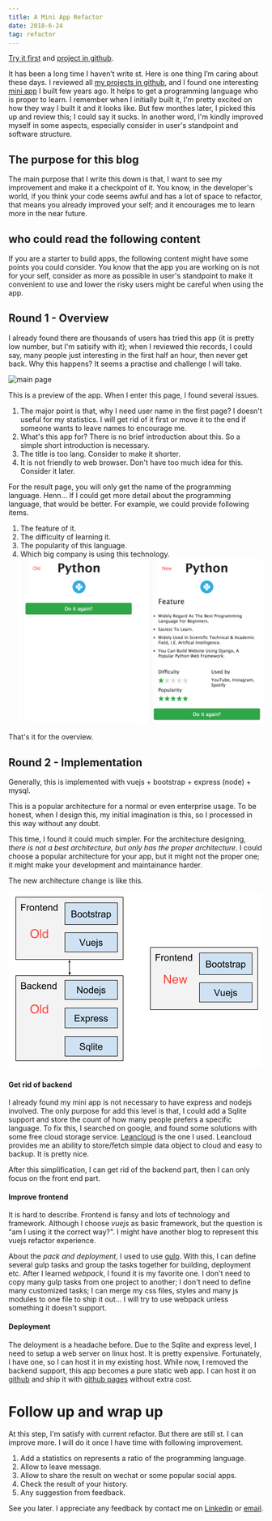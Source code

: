 ```yaml
---
title: A Mini App Refactor
date: 2018-6-24
tag: refactor
---
```


[Try it first](http://howardchn.github.io/which-programming-language/#/) and [project in github]().

It has been a long time I haven’t write st. Here is one thing I’m caring about these days. I reviewed all [my projects in github](https://github.com/howardchn?tab=repositories), and I found one interesting [mini app](https://github.com/howardchn/chooselangguide) I built few years ago. It helps to get a programming language who is proper to learn. I remember when I initially built it, I'm pretty excited on how they way I built it and it looks like. But few monthes later, I picked this up and review this; I could say it sucks. In another word, I'm kindly improved myself in some aspects, especially consider in user's standpoint and software structure. 

## The purpose for this blog
The main purpose that I write this down is that, I want to see my improvement and make it a checkpoint of it. You know, in the developer's world, if you think your code seems awful and has a lot of space to refactor, that means you already improved your self; and it encourages me to learn more in the near future.

## who could read the following content
If you are a starter to build apps, the following content might have some points you could consider. You know that the app you are working on is not for your self, consider as more as possible in user's standpoint to make it convenient to use and lower the risky users might be careful  when using the app.

## Round 1 - Overview
I already found there are thousands of users has tried this app (it is pretty low number, but I'm satisify with it); when I reviewed thie records, I could say, many people just interesting in the first half an hour, then never get back. Why this happens? It seems a practise and challenge I will take.

![main page](https://github.com/howardchn/chooselangguide/raw/master/preview-1.png)

This is a preview of the app. When I enter this page, I found several issues.
1. The major point is that, why I need user name in the first page? I doesn't useful for my statistics. I will get rid of it first or move it to the end if someone wants to leave names to encourage me.
2. What's this app for? There is no brief introduction about this. So a simple short introduction is necessary.
3. The title is too lang. Consider to make it shorter.
4. It is not friendly to web browser. Don't have too much idea for this. Consider it later.

For the result page, you will only get the name of the programming language. Henn... If I could get more detail about the programming language, that would be better. For example, we could provide following items.
1. The feature of it.
2. The difficulty of learning it.
3. The popularity of this language.
4. Which big company is using this technology.
![result change](https://github.com/howardchn/which-programming-language/raw/master/assets/blog/one-result.png)

That's it for the overview.

## Round 2 - Implementation
Generally, this is implemented with vuejs + bootstrap + express (node) + mysql.

This is a popular architecture for a normal or even enterprise usage. To be honest, when I design this, my initial imagination is this, so I processed in this way without any doubt.

This time, I found it could much simpler. For the architecture designing, _there is not a best architecture, but only has the proper architecture_. I could choose a popular architecture for your app, but it might not the proper one; it might make your development and maintainance harder.

The new architecture change is like this.

![archiecture change](https://github.com/howardchn/which-programming-language/raw/master/assets/blog/structure-changes.png)

#### Get rid of backend
I already found my mini app is not necessary to have express and nodejs involved. The only purpose for add this level is that, I could add a Sqlite support and store the count of how many people prefers a specific language. To fix this, I searched on google, and found some solutions with some free cloud storage service. [Leancloud](https://leancloud.cn) is the one I used. Leancloud provides me an ability to store/fetch simple data object to cloud and easy to backup. It is pretty nice.

After this simplification, I can get rid of the backend part, then I can only focus on the front end part.

#### Improve frontend
It is hard to describe. Frontend is fansy and lots of technology and framework. Although I choose _vuejs_ as basic framework, but the question is "am I using it the correct way?". I might have another blog to represent this vuejs refactor experience.

About the _pack and deployment_, I used to use [gulp](https://gulpjs.com). With this, I can define several gulp tasks and group the tasks together for building, deployment etc. After I learned _webpack_, I found it is my favorite one. I don't need to copy many gulp tasks from one project to another; I don't need to define many customized tasks; I can merge my css files, styles and many js modules to one file to ship it out... I will try to use webpack unless something it doesn't support.

#### Deployment
The deloyment is a headache before. Due to the Sqlite and express level, I need to setup a web server on linux host. It is pretty expensive. Fortunately, I have one, so I can host it in my existing host. While now, I removed the backend support, this app becomes a pure static web app. I can host it on [github](https://github.com/howardchn/which-programming-language) and ship it with [github pages](http://howardchn.github.io/which-programming-language) without extra cost.

# Follow up and wrap up
At this step, I'm satisfy with current refactor. But there are still st. I can improve more. I will do it once I have time with following improvement.
1. Add a statistics on represents a ratio of the programming language.
2. Allow to leave message.
3. Allow to share the result on wechat or some popular social apps.
4. Check the result of your history.
5. Any suggestion from feedback.

See you later. I appreciate any feedback by contact me on [Linkedin](www.linkedin.com/in/howard-chen-328493142) or [email](mailto:howardch@outlook.com).
